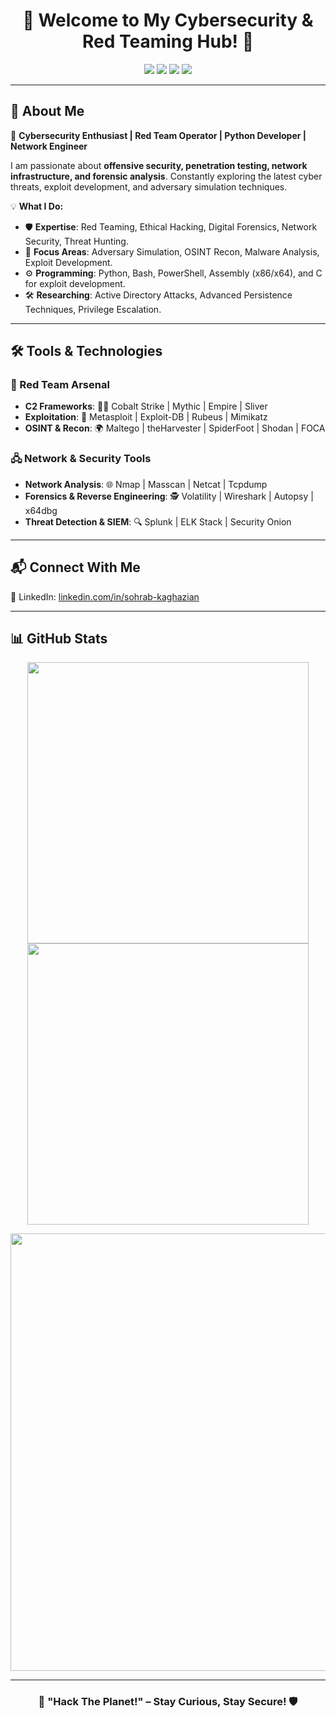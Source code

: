 <h1 align="center">🔐 Welcome to My Cybersecurity & Red Teaming Hub! 👾</h1>  

<p align="center">
  <img src="https://img.shields.io/badge/🔴-Red Teaming-red?style=for-the-badge" />
  <img src="https://img.shields.io/badge/💻-Offensive Security-blue?style=for-the-badge" />
  <img src="https://img.shields.io/badge/🖧-Network Security-orange?style=for-the-badge" />
  <img src="https://img.shields.io/badge/⚡-Ethical Hacking-purple?style=for-the-badge" />
</p>

---

## **🚀 About Me**  
👋 **Cybersecurity Enthusiast | Red Team Operator | Python Developer | Network Engineer**  

I am passionate about **offensive security, penetration testing, network infrastructure, and forensic analysis**. Constantly exploring the latest cyber threats, exploit development, and adversary simulation techniques.  

💡 **What I Do:**  
- 🛡 **Expertise**: Red Teaming, Ethical Hacking, Digital Forensics, Network Security, Threat Hunting.  
- 🎯 **Focus Areas**: Adversary Simulation, OSINT Recon, Malware Analysis, Exploit Development.  
- ⚙ **Programming**: Python, Bash, PowerShell, Assembly (x86/x64), and C for exploit development.  
- 🛠 **Researching**: Active Directory Attacks, Advanced Persistence Techniques, Privilege Escalation.  

---

## **🛠 Tools & Technologies**  

### **🔴 Red Team Arsenal**  
- **C2 Frameworks**: 🏴‍☠️ Cobalt Strike | Mythic | Empire | Sliver  
- **Exploitation**: 🦠 Metasploit | Exploit-DB | Rubeus | Mimikatz  
- **OSINT & Recon**: 🌍 Maltego | theHarvester | SpiderFoot | Shodan | FOCA  

### **🖧 Network & Security Tools**  
- **Network Analysis**: 🌐 Nmap | Masscan | Netcat | Tcpdump  
- **Forensics & Reverse Engineering**: 🕵️ Volatility | Wireshark | Autopsy | x64dbg  
- **Threat Detection & SIEM**: 🔍 Splunk | ELK Stack | Security Onion  

---

## **📬 Connect With Me**  

💼 LinkedIn: [linkedin.com/in/sohrab-kaghazian](https://linkedin.com/in/sohrab-kaghazian)  

---

## **📊 GitHub Stats**  

<p align="center">
  <img src="https://github-readme-stats.vercel.app/api?username=YOURUSERNAME&show_icons=true&theme=radical" width="450"/>
  <img src="https://github-readme-streak-stats.herokuapp.com/?user=YOURUSERNAME&theme=radical" width="450"/>
</p>

<p align="center">
  <img src="https://github-profile-trophy.vercel.app/?username=YOURUSERNAME&theme=matrix&margin-w=10&margin-h=10" width="700"/>
</p>

---

<h3 align="center">🚀 "Hack The Planet!" – Stay Curious, Stay Secure! 🛡</h3>
